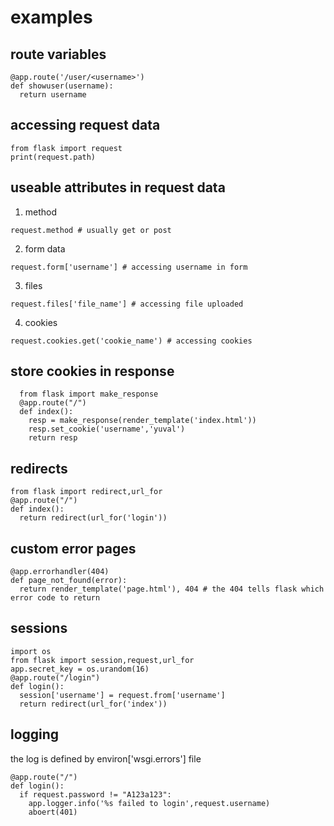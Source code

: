 # examples

## route variables 
```
@app.route('/user/<username>')
def showuser(username):
  return username
```

## accessing request data
``` 
from flask import request
print(request.path)
```
## useable attributes in request data 
1) method
```
request.method # usually get or post
```
2) form data
```
request.form['username'] # accessing username in form
```
3) files
```
request.files['file_name'] # accessing file uploaded
```
4) cookies
```
request.cookies.get('cookie_name') # accessing cookies
```
## store cookies in response 
```
  from flask import make_response
  @app.route("/")
  def index():
    resp = make_response(render_template('index.html'))
    resp.set_cookie('username','yuval')
    return resp
```

## redirects 
```
from flask import redirect,url_for
@app.route("/")
def index():
  return redirect(url_for('login'))
```

## custom error pages
```
@app.errorhandler(404)
def page_not_found(error):
  return render_template('page.html'), 404 # the 404 tells flask which error code to return
```
## sessions 
```
import os
from flask import session,request,url_for
app.secret_key = os.urandom(16)
@app.route("/login")
def login():
  session['username'] = request.from['username']
  return redirect(url_for('index'))
```

## logging 
the log is defined by environ['wsgi.errors'] file  
```
@app.route("/")
def login():
  if request.password != "A123a123":
    app.logger.info('%s failed to login',request.username)
    aboert(401)
```